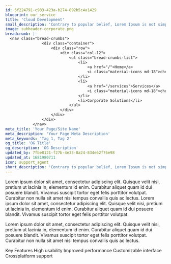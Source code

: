 ```yaml
---
id: 5f224791-c983-423a-b274-892b5c4a1429
blueprint: our_service
title: 'Cloud Development'
small_description: 'Contrary to popular belief, Lorem Ipsum is not simply random text. It has roots in a piece of classical Latin literature from 45 BC, making it over 2000 years old.'
image: subheader-corporate.png
breadcrumb: |-
  <nav class="bread-crumbs">
  				<div class="container">
  					<div class="row">
  						<div class="col-12">
  							<ul class="bread-crumbs-list">
  								<li>
  									<a href="/">Home</a>
  									<i class="material-icons md-18">chevron_right</i>
  								</li>
  								<li>
  									<a href="/services">Services</a>
  									<i class="material-icons md-18">chevron_right</i>
  								</li>
  								<li>Corporate Solutions</li>
  							</ul>
  						</div>
  					</div>
  				</div>
  			</nav>
meta_title: 'Your Page/Site Name'
meta_description: 'Your Page Meta Description'
meta_keywords: 'Tag 1, Tag 2'
og_title: 'OG Title'
og_description: 'OG Description'
updated_by: 7fbe8121-f27b-4e33-8a24-834e62f76e98
updated_at: 1681980711
icon: support_agent
short_description: 'Contrary to popular belief, Lorem Ipsum is not simply random text. It has roots in a piece of classical Latin literature from 45 BC, making it over 2000 years old.'
---
```

Lorem ipsum dolor sit amet, consectetur adipiscing elit. Quisque velit nisi, pretium ut lacinia in, elementum id enim. Curabitur aliquet quam id dui posuere blandit. Vivamus suscipit tortor eget felis porttitor volutpat. Curabitur non nulla sit amet nisl tempus convallis quis ac lectus. Lorem ipsum dolor sit amet, consectetur adipiscing elit. Quisque velit nisi, pretium ut lacinia in, elementum id enim. Curabitur aliquet quam id dui posuere blandit. Vivamus suscipit tortor eget felis porttitor volutpat.

Lorem ipsum dolor sit amet, consectetur adipiscing elit. Quisque velit nisi, pretium ut lacinia in, elementum id enim. Curabitur aliquet quam id dui posuere blandit. Vivamus suscipit tortor eget felis porttitor volutpat. Curabitur non nulla sit amet nisl tempus convallis quis ac lectus.

Key Features
High usability
Improved performance
Customizable interface
Crossplatform support